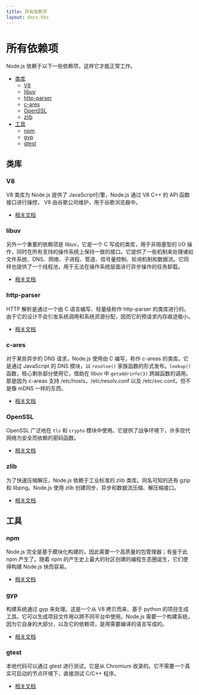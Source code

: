 ```yaml
---
title: 所有依赖项
layout: docs.hbs
---
```


# 所有依赖项

Node.js 依赖于以下一些依赖项，这样它才能正常工作。

* [类库](#libraries)
  * [V8](#v8)
  * [libuv](#libuv)
  * [http-parser](#http-parser)
  * [c-ares](#c-ares)
  * [OpenSSL](#openssl)
  * [zlib](#zlib)
* [工具](#tools)
  * [npm](#npm)
  * [gyp](#gyp)
  * [gtest](#gtest)

## <!--libraries-->类库

### V8

V8 类库为 Node.js 提供了 JavaScript引擎，Node.js 通过 V8 C++ 的 API 函数接口进行操控， V8 由谷歌公司维护，用于谷歌浏览器中。

* [相关文档](https://v8docs.nodesource.com/)

### libuv

另外一个重要的依赖项是 libuv，它是一个 C 写成的类库，用于非阻塞型的 I/O 操作，同时在所有支持的操作系统上保持一致的接口。它提供了一些机制来处理诸如文件系统、DNS、网络、子进程、管道、信号量控制、轮询机制和数据流。它同样也提供了一个线程池，用于无法在操作系统层面进行异步操作的任务卸载。

* [相关文档](http://docs.libuv.org/)

### http-parser

HTTP 解析是通过一个由 C 语言编写、轻量级称作 http-parser 的类库进行的。由于它的设计不会引发系统调用和系统资源分配，因而它的预请求内存痕迹极小。

* [相关文档](https://github.com/joyent/http-parser/)

### c-ares

对于某些异步的 DNS 请求，Node.js 使用由 C 编写，称作 c-areas 的类库。它是通过 JavaScript 的 DNS 模块，以 `resolve()` 家族函数的形式发布。`lookup()` 函数，核心剩余部分使用它，借助在 libuv 中 `getaddrinfo(3)` 跨越函数的调用。那是因为 c-areas 支持 /etc/hosts，/etc/resolv.conf 以及 /etc/svc.conf。但不是像 mDNS 一样的东西。

* [相关文档](https://c-ares.haxx.se/docs.html)

### OpenSSL

OpenSSL 广泛地在 `tls` 和 `crypto` 模块中使用。它提供了战争环境下，许多现代网络为安全而依赖的密码函数。

* [相关文档](https://www.openssl.org/docs/)

### zlib

为了快速压缩解压，Node.js 依赖于工业标准的 zlib 类库。同名可知的还有 gzip 和 libpng。Node.js 使用 zlib 创建同步、异步和数据流压缩、解压缩接口。

* [相关文档](https://www.zlib.net/manual.html)

## <!--tools-->工具

### npm

Node.js 完全是基于模块化构建的，因此需要一个高质量的包管理器；有鉴于此 npm 产生了。随着 npm 的产生史上最大的社区创建的编程生态圈诞生，它们使得构建 Node.js 快而容易。

* [相关文档](https://docs.npmjs.com/)

### gyp

构建系统通过 gyp 来处理。这是一个从 V8 拷贝而来、基于 python 的项目生成工具。它可以生成项目文件用以跨不同平台中使用。Node.js 需要一个构建系统，因为它自身的大部分，以及它的依赖项，是用需要编译的语言写成的。

* [相关文档](https://gyp.gsrc.io/docs/UserDocumentation.md)

### gtest

本地代码可以通过 gtest 进行测试，它是从 Chromium 收录的。它不需要一个真实可启动的节点环境下，直接测试 C/C++ 程序。

* [相关文档](https://code.google.com/p/googletest/wiki/V1_7_Documentation)
